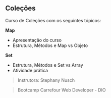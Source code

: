 ## Coleções

Curso de Coleções com os seguintes tópicos:



**Map**

- Apresentação do curso
- Estrutura, Métodos e Map vs Objeto



**Set**

- Estrutura, Métodos e Set vs Array
- Atividade prática





> Instrutora: Stephany Nusch

> Bootcamp Carrefour Web Developer - DIO

